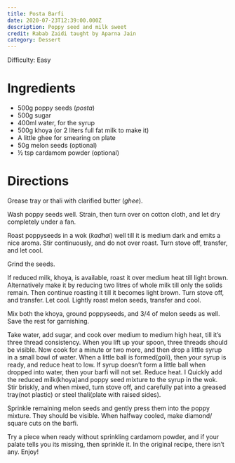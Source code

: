 ```yaml
---
title: Posta Barfi
date: 2020-07-23T12:39:00.000Z
description: Poppy seed and milk sweet
credit: Rabab Zaidi taught by Aparna Jain
category: Dessert
---
```

 
Difficulty: Easy

# Ingredients
* 500g poppy seeds (_posta_)
* 500g sugar
* 400ml water, for the syrup
* 500g khoya (or 2 liters full fat milk to make it)
* A little ghee for smearing on plate 
* 50g melon seeds (optional)
* ½ tsp cardamom powder (optional)

# Directions
Grease tray or thali with clarified butter (_ghee_). 

Wash poppy seeds well.
Strain, then turn over on cotton cloth, and let dry completely under a fan.

Roast poppyseeds in a wok (_kadhai_) well till it is medium dark and emits a nice aroma. Stir continuously, and do not over roast. Turn stove off, transfer, and let cool. 

Grind the seeds.

If reduced milk, khoya, is available, roast it over medium heat till light brown. Alternatively make it by reducing two litres of whole milk till only the solids remain. Then continue roasting it till it becomes light brown. Turn stove off, and transfer. Let cool. 
Lightly roast melon seeds, transfer and cool. 

Mix both the khoya, ground poppyseeds, and 3/4 of melon seeds as well. Save the rest for garnishing. 

Take water, add sugar, and cook over medium to medium high heat, till it’s three thread consistency. When you lift up your spoon, three threads should be visible. Now cook for a minute or two more, and then drop a little syrup in a small bowl of water. When a little ball is formed(goli), then your syrup is ready, and reduce heat to low. If syrup doesn’t form a little ball when dropped into water, then your barfi will not set. Reduce heat. I 
Quickly add the reduced milk(khoya)and poppy seed mixture to the syrup in the wok. Stir briskly, and when mixed, turn stove off, and carefully pat into a greased tray(not plastic) or steel thali(plate with raised sides).

Sprinkle remaining melon seeds and gently press them into the poppy mixture. They should be visible. When halfway cooled, make diamond/ square cuts on the barfi. 

Try a piece when ready without sprinkling cardamom powder, and if your palate tells you its missing, then sprinkle it. In the original recipe, there isn’t any. Enjoy!
